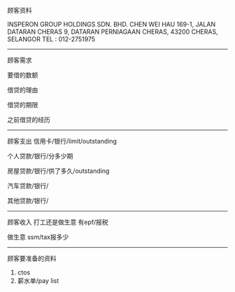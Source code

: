 顾客资料

INSPERON GROUP HOLDINGS SDN. BHD. CHEN WEI HAU 169-1, JALAN DATARAN CHERAS 9, DATARAN PERNIAGAAN CHERAS, 43200 CHERAS, SELANGOR TEL : 012-2751975

-----------------
顾客需求


要借的数额

借贷的理由

借贷的期限

之前借贷的经历


--------------
顾客支出
信用卡/银行/limit/outstanding


个人贷款/银行/分多少期

房屋贷款/银行/供了多久/outstanding

汽车贷款/银行/


其他贷款/银行/

-----------
顾客收入
打工还是做生意
有epf/报税

做生意 ssm/tax报多少

-------
顾客要准备的资料
1. ctos
2. 薪水单/pay list




